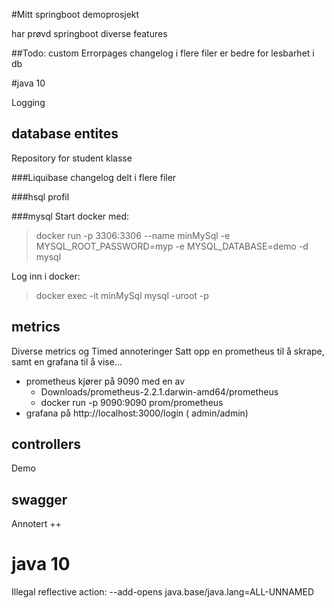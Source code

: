 #Mitt springboot demoprosjekt

har prøvd springboot diverse features

##Todo:
custom Errorpages
changelog i flere filer er bedre for lesbarhet i db

#java 10

Logging


## database entites
Repository for student klasse

###Liquibase changelog
delt i flere filer

###hsql profil

###mysql 
Start docker med:
 > docker run -p 3306:3306 --name minMySql -e MYSQL_ROOT_PASSWORD=myp -e MYSQL_DATABASE=demo -d mysql
  
Log inn i docker: 
 > docker exec -it minMySql mysql -uroot -p


## metrics
Diverse metrics og Timed annoteringer
Satt opp en prometheus til å skrape, samt en grafana til å vise...
- prometheus kjører på 9090 med en av
    - Downloads/prometheus-2.2.1.darwin-amd64/prometheus     
    - docker run -p 9090:9090 prom/prometheus
- grafana på http://localhost:3000/login ( admin/admin)


## controllers
Demo

## swagger
Annotert ++


# java 10
Illegal reflective action:
--add-opens java.base/java.lang=ALL-UNNAMED
